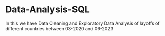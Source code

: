 # Data-Analysis-SQL

In this we have Data Cleaning and Exploratory Data Analysis of layoffs of different countries between 03-2020 and 06-2023
